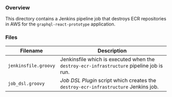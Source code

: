 ### Overview

This directory contains a Jenkins pipeline job that destroys ECR repositories in AWS for the `graphql-react-prototype` 
application.

### Files

| Filename                  | Description                                                                                |
|---------------------------|--------------------------------------------------------------------------------------------|
| `jenkinsfile.groovy`      | Jenkinsfile which is executed when the `destroy-ecr-infrastructure` pipeline job is run.   |
| `job_dsl.groovy`          | *Job DSL Plugin* script which creates the `destroy-ecr-infrastructure` Jenkins job.        |